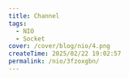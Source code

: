 ```yaml
---
title: Channel
tags:
  - NIO 
  - Socket
cover: /cover/blog/nio/4.png
createTime: 2025/02/22 19:02:57
permalink: /nio/3fzoxgbn/
---
```

